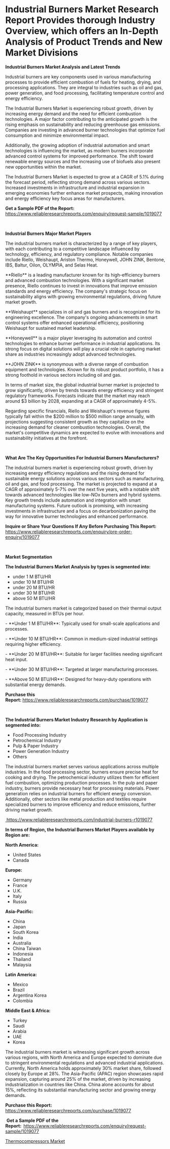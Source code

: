 <p><h1>Industrial Burners Market Research Report Provides thorough Industry Overview, which offers an In-Depth Analysis of Product Trends and New Market Divisions</h1></p><p><strong>Industrial Burners Market Analysis and Latest Trends</strong></p>
<p><p>Industrial burners are key components used in various manufacturing processes to provide efficient combustion of fuels for heating, drying, and processing applications. They are integral to industries such as oil and gas, power generation, and food processing, facilitating temperature control and energy efficiency.</p><p>The Industrial Burners Market is experiencing robust growth, driven by increasing energy demand and the need for efficient combustion technologies. A major factor contributing to the anticipated growth is the rising emphasis on sustainability and reducing greenhouse gas emissions. Companies are investing in advanced burner technologies that optimize fuel consumption and minimize environmental impact.</p><p>Additionally, the growing adoption of industrial automation and smart technologies is influencing the market, as modern burners incorporate advanced control systems for improved performance. The shift toward renewable energy sources and the increasing use of biofuels also present new opportunities within the market.</p><p>The Industrial Burners Market is expected to grow at a CAGR of 5.1% during the forecast period, reflecting strong demand across various sectors. Increased investments in infrastructure and industrial expansion in emerging economies further enhance market prospects, making innovation and energy efficiency key focus areas for manufacturers.</p></p>
<p><strong>Get a Sample PDF of the Report:&nbsp;</strong> <a href="https://www.reliableresearchreports.com/enquiry/request-sample/1019077?utm_campaign=2479&utm_medium=2&utm_source=Github&utm_content=ia&utm_term=23022025&utm_id=industrial-burners">https://www.reliableresearchreports.com/enquiry/request-sample/1019077</a></p>
<p>&nbsp;</p>
<p><strong>Industrial Burners Major Market Players</strong></p>
<p><p>The industrial burners market is characterized by a range of key players, with each contributing to a competitive landscape influenced by technology, efficiency, and regulatory compliance. Notable companies include Riello, Weishaupt, Ariston Thermo, Honeywell, JOHN ZINK, Bentone, IBS, Baltur, Oilon, OLYMPIA, and Selas Heat.</p><p>**Riello** is a leading manufacturer known for its high-efficiency burners and advanced combustion technologies. With a significant market presence, Riello continues to invest in innovations that improve emission standards and energy efficiency. The company's strategic focus on sustainability aligns with growing environmental regulations, driving future market growth.</p><p>**Weishaupt** specializes in oil and gas burners and is recognized for its engineering excellence. The company's ongoing advancements in smart control systems offer enhanced operational efficiency, positioning Weishaupt for sustained market leadership.</p><p>**Honeywell** is a major player leveraging its automation and control technologies to enhance burner performance in industrial applications. Its strong focus on digital solutions will play a crucial role in capturing market share as industries increasingly adopt advanced technologies.</p><p>**JOHN ZINK** is synonymous with a diverse range of combustion equipment and technologies. Known for its robust product portfolio, it has a strong foothold in various sectors including oil and gas.</p><p>In terms of market size, the global industrial burner market is projected to grow significantly, driven by trends towards energy efficiency and stringent regulatory frameworks. Forecasts indicate that the market may reach around $3 billion by 2028, expanding at a CAGR of approximately 4-5%.</p><p>Regarding specific financials, Riello and Weishaupt's revenue figures typically fall within the $200 million to $500 million range annually, with projections suggesting consistent growth as they capitalize on the increasing demand for cleaner combustion technologies. Overall, the market's competitive dynamics are expected to evolve with innovations and sustainability initiatives at the forefront.</p></p>
<p>&nbsp;</p>
<p><strong>What Are The Key Opportunities For Industrial Burners Manufacturers?</strong></p>
<p><p>The industrial burners market is experiencing robust growth, driven by increasing energy efficiency regulations and the rising demand for sustainable energy solutions across various sectors such as manufacturing, oil and gas, and food processing. The market is projected to expand at a CAGR of approximately 5-7% over the next five years, with a notable shift towards advanced technologies like low-NOx burners and hybrid systems. Key growth trends include automation and integration with smart manufacturing systems. Future outlook is promising, with increasing investments in infrastructure and a focus on decarbonization paving the way for innovative burner technologies and enhanced performance.</p></p>
<p><strong>Inquire or Share Your Questions If Any Before Purchasing This Report:</strong> <a href="https://www.reliableresearchreports.com/enquiry/pre-order-enquiry/1019077?utm_campaign=2479&utm_medium=2&utm_source=Github&utm_content=ia&utm_term=23022025&utm_id=industrial-burners">https://www.reliableresearchreports.com/enquiry/pre-order-enquiry/1019077</a></p>
<p>&nbsp;</p>
<p><strong>Market Segmentation</strong></p>
<p><strong>The Industrial Burners Market Analysis by types is segmented into:</strong></p>
<p><ul><li>under 1 M BTU/HR</li><li>under 10 M BTU/HR</li><li>under 20 M BTU/HR</li><li>under 30 M BTU/HR</li><li>above 50 M BTU/HR</li></ul></p>
<p><p>The industrial burners market is categorized based on their thermal output capacity, measured in BTUs per hour. </p><p>- **Under 1 M BTU/HR**: Typically used for small-scale applications and processes. </p><p>- **Under 10 M BTU/HR**: Common in medium-sized industrial settings requiring higher efficiency. </p><p>- **Under 20 M BTU/HR**: Suitable for larger facilities needing significant heat input. </p><p>- **Under 30 M BTU/HR**: Targeted at larger manufacturing processes. </p><p>- **Above 50 M BTU/HR**: Designed for heavy-duty operations with substantial energy demands.</p></p>
<p><strong>Purchase this Report:&nbsp;</strong><a href="https://www.reliableresearchreports.com/purchase/1019077?utm_campaign=2479&utm_medium=2&utm_source=Github&utm_content=ia&utm_term=23022025&utm_id=industrial-burners">https://www.reliableresearchreports.com/purchase/1019077</a></p>
<p>&nbsp;</p>
<p><strong>The Industrial Burners Market Industry Research by Application is segmented into:</strong></p>
<p><ul><li>Food Processing Industry</li><li>Petrochemical Industry</li><li>Pulp & Paper Industry</li><li>Power Generation Industry</li><li>Others</li></ul></p>
<p><p>The industrial burners market serves various applications across multiple industries. In the food processing sector, burners ensure precise heat for cooking and drying. The petrochemical industry utilizes them for efficient fuel combustion, optimizing production processes. In the pulp and paper industry, burners provide necessary heat for processing materials. Power generation relies on industrial burners for efficient energy conversion. Additionally, other sectors like metal production and textiles require specialized burners to improve efficiency and reduce emissions, further driving market growth.</p></p>
<p><a href="https://www.reliableresearchreports.com/industrial-burners-r1019077?utm_campaign=2479&utm_medium=2&utm_source=Github&utm_content=ia&utm_term=23022025&utm_id=industrial-burners">&nbsp;https://www.reliableresearchreports.com/industrial-burners-r1019077</a></p>
<p><strong>In terms of Region, the Industrial Burners Market Players available by Region are:</strong></p>
<p>
    <p> <strong> North America: </strong>
        <ul>
            <li>United States</li>
            <li>Canada</li>
        </ul>
        </p> 
    <p> <strong> Europe: </strong>
        <ul>
            <li>Germany</li>
            <li>France</li>
            <li>U.K.</li>
            <li>Italy</li>
            <li>Russia</li>
        </ul>
        </p> 
    <p> <strong> Asia-Pacific: </strong>
        <ul>
            <li>China</li>
            <li>Japan</li>
            <li>South Korea</li>
            <li>India</li>
            <li>Australia</li>
            <li>China Taiwan</li>
            <li>Indonesia</li>
            <li>Thailand</li>
            <li>Malaysia</li>
        </ul>
        </p> 
    <p> <strong> Latin America: </strong>
        <ul>
            <li>Mexico</li>
            <li>Brazil</li>
            <li>Argentina Korea</li>
            <li>Colombia</li>
        </ul>
        </p> 
    <p> <strong> Middle East & Africa: </strong>
        <ul>
            <li>Turkey</li>
            <li>Saudi</li>
            <li>Arabia</li>
            <li>UAE</li>
            <li>Korea</li>
        </ul>
    </p>
    </p>
<p><p>The industrial burners market is witnessing significant growth across various regions, with North America and Europe expected to dominate due to stringent environmental regulations and advanced industrial applications. Currently, North America holds approximately 30% market share, followed closely by Europe at 28%. The Asia-Pacific (APAC) region showcases rapid expansion, capturing around 25% of the market, driven by increasing industrialization in countries like China. China alone accounts for about 15%, reflecting its substantial manufacturing sector and growing energy demands.</p></p>
<p><strong>Purchase this Report: </strong><a href="https://www.reliableresearchreports.com/purchase/1019077?utm_campaign=2479&utm_medium=2&utm_source=Github&utm_content=ia&utm_term=23022025&utm_id=industrial-burners">https://www.reliableresearchreports.com/purchase/1019077</a></p>
<p>&nbsp;<strong>Get a Sample PDF of the Report:&nbsp;&nbsp;</strong><a href="https://www.reliableresearchreports.com/enquiry/request-sample/1019077?utm_campaign=2479&utm_medium=2&utm_source=Github&utm_content=ia&utm_term=23022025&utm_id=industrial-burners">https://www.reliableresearchreports.com/enquiry/request-sample/1019077</a></p>
<p><strong></strong></p>
<p><p><a href="https://github.com/lizamflotow/Market-Research-Report-List-1/blob/main/thermocompressors-market.md?utm_campaign=2479&utm_medium=2&utm_source=Github&utm_content=ia&utm_term=23022025&utm_id=industrial-burners">Thermocompressors Market</a></p></p>